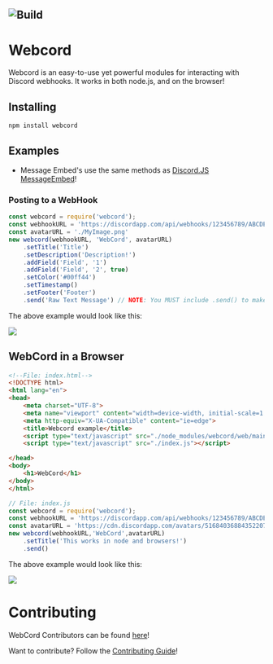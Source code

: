 ![Build](https://github.com/ITS-NIGHTOWL/Webcord/workflows/TypeScript%20CI/badge.svg)
--------------------------------------------------------------------------------------------
# Webcord
Webcord is an easy-to-use yet powerful modules for interacting with Discord webhooks. It works in both node.js, and on the browser!

## Installing

```
npm install webcord
```

## Examples

* Message Embed's use the same methods as [Discord.JS MessageEmbed](https://discord.js.org/#/docs/main/stable/class/MessageEmbed)!

### Posting to a WebHook
```js
const webcord = require('webcord');
const webhookURL = 'https://discordapp.com/api/webhooks/123456789/ABCDEFGHIJKLMNOPQRSTUZWXYZ'
const avatarURL = './MyImage.png'
new webcord(webhookURL, 'WebCord', avatarURL)
    .setTitle('Title')
    .setDescription('Description!')
    .addField('Field', '1')
    .addField('Field', '2', true)
    .setColor('#00ff44')
    .setTimestamp()
    .setFooter('Footer')
    .send('Raw Text Message') // NOTE: You MUST include .send() to make the WebHook POST request, but you do not have to include any arguments if you don't want to!
```
The above example would look like this:

<img src='https://cdn.discordapp.com/attachments/580515184184131584/707843551719063633/unknown.png'>

## WebCord in a Browser

```html
<!--File: index.html-->
<!DOCTYPE html>
<html lang="en">
<head>
	<meta charset="UTF-8">
	<meta name="viewport" content="width=device-width, initial-scale=1.0">
	<meta http-equiv="X-UA-Compatible" content="ie=edge">
    <title>Webcord example</title>
    <script type="text/javascript" src="./node_modules/webcord/web/main.js"></script>
	<script type="text/javascript" src="./index.js"></script>

</head>
<body>
	<h1>WebCord</h1>
</body>
</html>
```
```js
// File: index.js
const webcord = require('webcord');
const webhookURL = 'https://discordapp.com/api/webhooks/123456789/ABCDEFGHIJKLMNOPQRSTUZWXYZ'
const avatarURL = 'https://cdn.discordapp.com/avatars/516840368843522073/1040b30414894c8e427ccae7a96d3718.webp?size=128'
new webcord(webhookURL,'WebCord',avatarURL)
	.setTitle('This works in node and browsers!')
	.send()
```
The above example would look like this:

<img src='https://cdn.discordapp.com/attachments/580515184184131584/707844501888172063/unknown.png'>

# Contributing
WebCord Contributors can be found [here](https://github.com/ITS-NIGHTOWL/Webcord/graphs/contributors)!

Want to contribute? Follow the [Contributing Guide](https://github.com/ITS-NIGHTOWL/Webcord/blob/master/CONTRIBUTING.md)!

